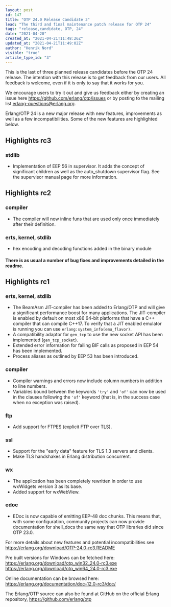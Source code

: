```yaml
---
layout: post
id: 147
title: "OTP 24.0 Release Candidate 3"
lead: "The third and final maintenance patch release for OTP 24"
tags: "release,candidate, OTP, 24"
date: "2021-04-20"
created_at: "2021-04-21T11:48:26Z"
updated_at: "2021-04-21T11:49:02Z"
author: "Henrik Nord"
visible: "true"
article_type_id: "3"
---
```


This is the last of three planned release candidates before the OTP 24 release.
 The intention with this release is to get feedback from our users. All feedback is welcome, even if it is only to say that it works for you.

We encourage users to try it out and give us feedback either by creating an issue here <https://github.com/erlang/otp/issues>
 or by posting to the mailing list [erlang-questions@erlang.org](mailto:erlang-questions@erlang.org).

Erlang/OTP 24 is a new major release with new features, improvements as well as a few incompatibilities. Some of the new
 features are highlighted below.

## Highlights rc3

### stdlib
* Implementation of EEP 56 in supervisor. It adds the concept of significant children as well as the auto_shutdown supervisor flag. See the supervisor manual page for more information.

## Highlights rc2

### compiler
* The compiler will now inline funs that are used only once immediately after their definition.

### erts, kernel, stdlib
* hex encoding and decoding functions added in the binary module

#### There is as usual a number of bug fixes and improvements detailed in the readme.

## Highlights rc1

### erts, kernel, stdlib
* The BeamAsm JIT-compiler has been added to Erlang/OTP and will give a significant performance boost for many applications.
 The JIT-compiler is enabled by default on most x86 64-bit platforms that have a C++ compiler that can compile C++17.
 To verify that a JIT enabled emulator is running you can use `erlang:system_info(emu_flavor)`.
* A compatibility adaptor for `gen_tcp` to use the new socket API has been implemented (`gen_tcp_socket`).
* Extended error information for failing BIF calls as proposed in EEP 54 has been implemented.
* Process aliases as outlined by EEP 53 has been introduced.

### compiler
* Compiler warnings and errors now include column numbers in addition to line numbers.
* Variables bound between the keywords `'try'` and `'of'` can now be used in the clauses following the `'of'` keyword
 (that is, in the success case when no exception was raised).

### ftp
* Add support for FTPES (explicit FTP over TLS).

### ssl
* Support for the "early data" feature for TLS 1.3 servers and clients.
* Make TLS handshakes in Erlang distribution concurrent.

### wx
* The application has been completely rewritten in order
 to use wxWidgets version 3 as its base.
* Added support for wxWebView.

### edoc
* EDoc is now capable of emitting EEP-48 doc chunks. This means that, with some configuration, community projects
 can now provide documentation for shell_docs the same way that OTP libraries did since OTP 23.0.

For more details about new features and potential incompatibilities see
<https://erlang.org/download/OTP-24.0-rc3.README>

Pre built versions for Windows can be fetched here:
<https://erlang.org/download/otp_win32_24.0-rc3.exe>
<https://erlang.org/download/otp_win64_24.0-rc3.exe>

Online documentation can be browsed here:
<https://erlang.org/documentation/doc-12.0-rc3/doc/>

The Erlang/OTP source can also be found at GitHub on the official Erlang repository,
<https://github.com/erlang/otp>
